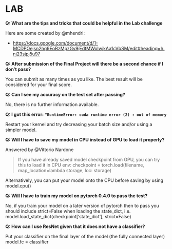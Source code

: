 # LAB

**Q: What are the tips and tricks that could be helpful in the Lab challenge**

  Here are some created by @mhendri:
    
-   https://docs.google.com/document/d/1-MCDPOejsn2hq9EoBzMpzGv9jEdtMWoIwjkAa1cVbSM/edit#heading=h.nj23sjpj5u97

**Q: After submission of the Final Project will there be a second chance if I don’t pass?**

  You can submit as many times as you like. The best result will be considered for your final score.

**Q: Can I see my accuracy on the test set after passing?**

No, there is no further information available.

**Q: I got this error: `"RuntimeError: cuda runtime error (2) : out of memory`**

  Restart your kernel and try decreasing your batch size and/or using a simpler model.

**Q: Will I have to save my model in CPU instead of GPU to load it properly?**

  Answered by @Vittorio Nardone

  >If you have already saved model checkpoint from GPU, you can try this to load it in CPU env: checkpoint = torch.load(filename, map_location=lambda storage, loc: storage)
  
  Alternatively, you can put your model onto the CPU before saving by using model.cpu()

**Q: Will I have to train my model on pytorch 0.4.0 to pass the test?**

No, if you train your model on a later version of pytorch then to pass you should include strict=False when loading the state_dict, i.e. 
model.load_state_dict(checkpoint[‘state_dict’], strict=False)

**Q: How can I use ResNet given that it does not have a classifier?**

Put your classifier on the final layer of the model (the fully connected layer) model.fc = classifier
